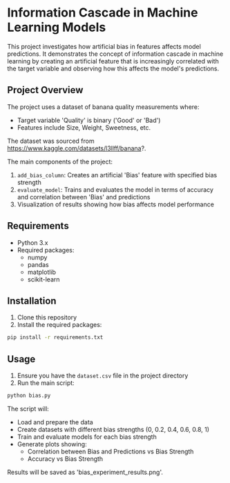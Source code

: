 # Information Cascade in Machine Learning Models

This project investigates how artificial bias in features affects model predictions. It demonstrates the concept of information cascade in machine learning by creating an artificial feature that is increasingly correlated with the target variable and observing how this affects the model's predictions.

## Project Overview

The project uses a dataset of banana quality measurements where:
- Target variable 'Quality' is binary ('Good' or 'Bad')
- Features include Size, Weight, Sweetness, etc.

The dataset was sourced from https://www.kaggle.com/datasets/l3llff/banana?.

The main components of the project:
1. `add_bias_column`: Creates an artificial 'Bias' feature with specified bias strength
2. `evaluate_model`: Trains and evaluates the model in terms of accuracy and correlation between 'Bias' and predictions
3. Visualization of results showing how bias affects model performance

## Requirements

- Python 3.x
- Required packages:
  - numpy
  - pandas
  - matplotlib
  - scikit-learn

## Installation

1. Clone this repository
2. Install the required packages:
```bash
pip install -r requirements.txt
```

## Usage

1. Ensure you have the `dataset.csv` file in the project directory
2. Run the main script:
```bash
python bias.py
```

The script will:
- Load and prepare the data
- Create datasets with different bias strengths (0, 0.2, 0.4, 0.6, 0.8, 1)
- Train and evaluate models for each bias strength
- Generate plots showing:
  - Correlation between Bias and Predictions vs Bias Strength
  - Accuracy vs Bias Strength

Results will be saved as 'bias_experiment_results.png'.